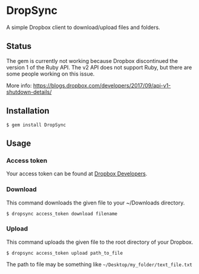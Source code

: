 # DropSync

A simple Dropbox client to download/upload files and folders.

## Status

The gem is currently not working because Dropbox discontinued the version 1 of the Ruby API.
The v2 API does not support Ruby, but there are some people working on this issue.

More info: https://blogs.dropbox.com/developers/2017/09/api-v1-shutdown-details/

## Installation

    $ gem install DropSync

## Usage

### Access token

Your access token can be found at [Dropbox Developers](https://www.dropbox.com/developers).

### Download

This command downloads the given file to your ~/Downloads directory.

	$ dropsync access_token download filename

### Upload

This command uploads the given file to the root directory of your Dropbox.

    $ dropsync access_token upload path_to_file

The path to file may be something like `~/Desktop/my_folder/text_file.txt`
